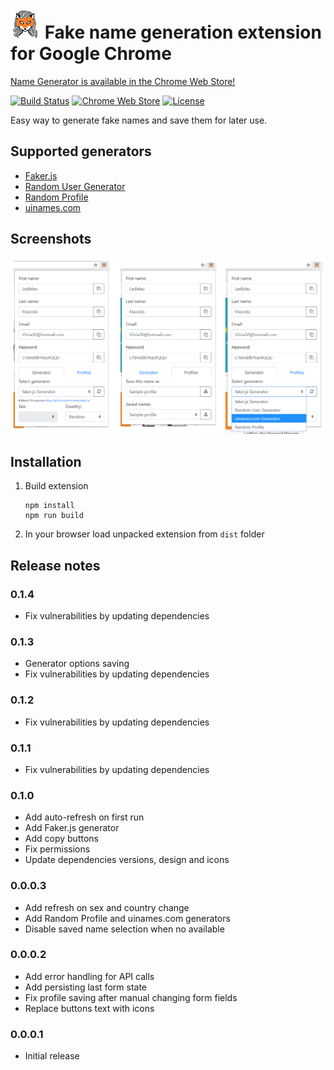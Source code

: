 # ![Logo](images/logo.png) Fake name generation extension for Google Chrome

[Name Generator is available in the Chrome Web Store!](https://chrome.google.com/webstore/detail/name-generator/ldkklmldmddiahpjfablcmabdfhodpbi)

[![Build Status](https://travis-ci.com/kondratyev-nv/name-genarator-extension.svg?branch=master)](https://travis-ci.com/kondratyev-nv/name-genarator-extension)
[![Chrome Web Store](https://img.shields.io/chrome-web-store/rating/ldkklmldmddiahpjfablcmabdfhodpbi.svg)](https://chrome.google.com/webstore/detail/name-generator/ldkklmldmddiahpjfablcmabdfhodpbi)
[![License](https://img.shields.io/badge/License-MIT-green.svg)](LICENSE)

Easy way to generate fake names and save them for later use.

## Supported generators

- [Faker.js](https://github.com/marak/Faker.js/)
- [Random User Generator](https://randomuser.me/)
- [Random Profile](http://randomprofile.com/)
- [uinames.com](https://uinames.com/)

## Screenshots

![Extension screenshots](images/screenshots.png)

## Installation

 1. Build extension

        npm install
        npm run build
    
 1. In your browser load unpacked extension from `dist` folder

## Release notes

### 0.1.4

 - Fix vulnerabilities by updating dependencies

### 0.1.3

 - Generator options saving
 - Fix vulnerabilities by updating dependencies

### 0.1.2

 - Fix vulnerabilities by updating dependencies

### 0.1.1

 - Fix vulnerabilities by updating dependencies

### 0.1.0

 - Add auto-refresh on first run
 - Add Faker.js generator
 - Add copy buttons
 - Fix permissions
 - Update dependencies versions, design and icons

### 0.0.0.3
 
 - Add refresh on sex and country change
 - Add Random Profile and uinames.com generators
 - Disable saved name selection when no available

### 0.0.0.2

 - Add error handling for API calls
 - Add persisting last form state
 - Fix profile saving after manual changing form fields
 - Replace buttons text with icons

### 0.0.0.1

 - Initial release
 